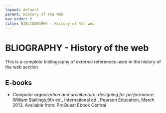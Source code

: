 ```yaml
---
layout: default
parent: History of the Web
nav_order: 3
title: BIBLIOGRAPHY - History of the web
---
```


# BLIOGRAPHY - History of the web

This is a complete bibliography of external references used in the history of the web section


## E-books

- _Computer organization and architecture: designing for performance:_  William Stallings,9th ed., International ed., Pearson Education, March 2013, Available from: ProQuest Ebook Central